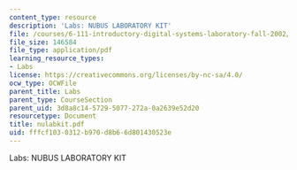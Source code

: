 ```yaml
---
content_type: resource
description: 'Labs: NUBUS LABORATORY KIT'
file: /courses/6-111-introductory-digital-systems-laboratory-fall-2002/fffcf1030312b970d8b66d801430523e_nulabkit.pdf
file_size: 146584
file_type: application/pdf
learning_resource_types:
- Labs
license: https://creativecommons.org/licenses/by-nc-sa/4.0/
ocw_type: OCWFile
parent_title: Labs
parent_type: CourseSection
parent_uid: 3d8a8c14-5729-5077-272a-0a2639e52d20
resourcetype: Document
title: nulabkit.pdf
uid: fffcf103-0312-b970-d8b6-6d801430523e
---
```

Labs: NUBUS LABORATORY KIT